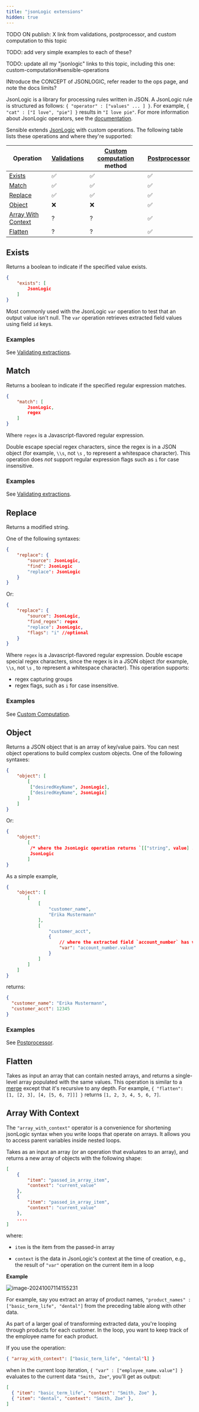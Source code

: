 ```yaml
---
title: "jsonLogic extensions"
hidden: true
---
```


TODO ON publish: X link from validations, postprocessor, and custom computation to this topic

TODO: add very simple examples to each of these?

TODO: update all my "jsonlogic" links to this topic, including this one: custom-computation#sensible-operations 

INtroduce the CONCEPT of JSONLOGIC, refer reader to the ops page, and note the docs limits?



JsonLogic is a library for processing rules written in JSON. A JsonLogic rule is structured as follows: `{ "operator" : ["values" ... ] }`.  For example, `{ "cat" : ["I love", "pie"] }` results in `"I love pie"`. For more information about JsonLogic operators, see the [documentation](https://jsonlogic.com/operations.html).

Sensible extends [JsonLogic](https://jsonlogic.com/) with custom operations. The following table lists these operations and where they're supported:

| Operation                                                    | [Validations](doc:validate-extractions) | [Custom computation](doc:custom-computation) method | [Postprocessor](doc:postprocessor) |
| ------------------------------------------------------------ | --------------------------------------- | --------------------------------------------------- | ---------------------------------- |
| [Exists](doc:jsonlogic#exists)                         | ✅                                       | ✅                                                   | ✅                                  |
| [Match](doc:jsonlogic#match)                           | ✅                                       | ✅                                                   | ✅                                  |
| [Replace](doc:jsonlogic#replace)                       | ✅                                       | ✅                                                   | ✅                                  |
| [Object](doc:jsonlogic#object)                         | ❌                                       | ❌                                                   | ✅                                  |
| [Array With Context](doc:jsonlogic#array-with-context) | ?                                       | ?                                                   | ✅                                  |
| [Flatten](doc:jsonlogic#flatten)                       | ?                                       | ?                                                   | ✅                                  |



## Exists

Returns a boolean to indicate if the specified value exists.

```json
{
    "exists": [
        JsonLogic
    ]
}
```

Most commonly used with the JsonLogic `var`  operation to test that an output value isn't null. The  `var` operation retrieves extracted field values using field `id` keys. 

### Examples

See [Validating extractions](doc:validate-extractions#examples).

## Match

Returns a boolean to indicate if the specified regular expression matches.

```json
{
    "match": [
        JsonLogic,
        regex
    ]
}
```

 Where `regex` is a Javascript-flavored regular expression.

Double escape special regex characters, since the regex is in a JSON object (for example, `\\s`, not `\s` , to represent a whitespace character). This operation does *not* support regular expression flags such as `i` for case insensitive. 

### Examples

See [Validating extractions](doc:validate-extractions#examples). 

## Replace

Returns a modified string.

One of the following syntaxes:

```json
{
    "replace": {
        "source": JsonLogic,
        "find": JsonLogic
        "replace": JsonLogic
    }
}
```

Or:

```json
{
    "replace": {
        "source": JsonLogic,
        "find_regex": regex
        "replace": JsonLogic,
        "flags": "i" //optional
    }
}
```

Where `regex` is a Javascript-flavored regular expression.  Double escape special regex characters, since the regex is in a JSON object (for example, `\\s`, not `\s` , to represent a whitespace character). This operation supports:

- regex capturing groups
- regex flags, such as `i` for case insensitive. 

### Examples

 See [Custom Computation](doc:custom-computation#examples).

## Object

Returns a JSON object that is an array of key/value pairs. You can nest object operations to build complex custom objects.  One of the following syntaxes:

```json
{
    "object": [
        [
         ["desiredKeyName", JsonLogic],
         ["desiredKeyName", JsonLogic]
        ]
    ]
}
```

Or:

```json
{
    "object": 
        [
         /* where the JsonLogic operation returns `[["string", value] ...]`, e.g., map  */
         JsonLogic
        ]
}
```

As a simple example,  

```json
{
    "object": [
        [
            [
                "customer_name",
                "Erika Mustermann"
            ],
            [
                "customer_acct",
                {
                    // where the extracted field `account_number` has value `12345`
                    "var": "account_number.value"
                }
            ]
        ]
    ]
}
```

returns:

```json
{
  "customer_name": "Erika Mustermann",
  "customer_acct": 12345
}
```

### Examples

See [Postprocessor](doc:postprocessor#examples). 

## Flatten

Takes as input an array that can contain nested arrays, and returns a single-level array populated with the same values.  This operation is similar to a [merge](https://jsonlogic.com/operations.html#merge) except that it's recursive to any depth. For example,  `{ "flatten": [1, [2, 3], [4, [5, 6, 7]]] }` returns `[1, 2, 3, 4, 5, 6, 7]`.

## Array With Context

The `"array_with_context"` operator is a convenience for shortening jsonLogic syntax when you write loops that operate on arrays. It allows you to access parent variables inside nested loops.

Takes as an input an array (or an operation that evaluates to an array), and returns a new array of objects with the following shape: 

```json
[
    {
        "item": "passed_in_array_item",
        "context": "current_value"
    },
    {
        "item": "passed_in_array_item",
        "context": "current_value"
    },
    ....
]
```

where:

- `item` is the item from the passed-in array

- `context` is the data in JsonLogic's context at the time of creation, e.g., the result of `"var"` operation on the current item in a loop

  

**Example**





![image-20241007114155231](C:\Users\franc\AppData\Roaming\Typora\typora-user-images\image-20241007114155231.png)

For example, say you extract an array of product names,  `"product_names" : ["basic_term_life", "dental"]`  from the preceding table along with other data.       

As part of a larger goal of transforming extracted data, you're looping through products for each customer. In the loop, you want to keep track of the employee name for each product. 

If you use the operation:

```json
{ "array_with_context": ["basic_term_life", "dental"l] }
```

when in the current loop iteration,  `{ "var" : ["employee_name.value"] }`   evaluates to the current data  `"Smith, Zoe"`, you'll get as output: 



```json
[
  { "item": "basic_term_life", "context": "Smith, Zoe" },
  { "item": "dental", "context": "Smith, Zoe" },
]
```








